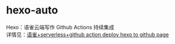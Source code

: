 # hexo-auto
Hexo：语雀云端写作 Github Actions 持续集成<br/>
详情见：[语雀+serverless+github action deploy hexo to github page](https://zoyopo.github.io/2020/05/31/%E8%AF%AD%E9%9B%80+serverless+github%20action%20deploy%20hexo%20to%20github%20page/)

